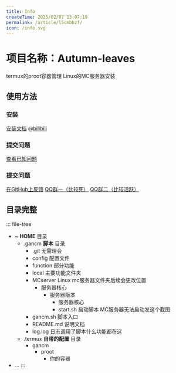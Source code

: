 ```yaml
---
title: Info
createTime: 2025/02/07 13:07:19
permalink: /article/l5cmbbzf/
icon: /info.svg
---
```

# 项目名称：Autumn-leaves
termux的proot容器管理
Linux的MC服务器安装
<ImageCard
  image="/icon.png"
  title="看板娘"
  description="是看板娘我们有救了(っ´Ι`)っ"
  href="/"
/>
## 使用方法
### 安装
[安装文档](./Installation.md)
@[bilibili](BV1ifzEYXEx7)
### 提交问题
[查看已知问题](./Issues.md)

### 提交问题
[在GitHub上反馈](https://github.com/MIt-gancm/Autumn-leaves/)
[QQ群一（比较死）](https://qm.qq.com/q/FpLOtSUcCs)
[QQ群二（比较活跃）](https://qm.qq.com/q/5cL7WW8SnS)

## 目录完整

::: file-tree
- ~ **HOME** 目录
  - .gancm **脚本** 目录
    - .git 无需理会
    - config 配置文件
    - function 部分功能
    - local 主要功能文件夹
    - MCserver Linux mc服务器文件夹后续会更改位置
      - 服务器核心
        - 服务器版本
          - 服务器核心
          - start.sh 启动脚本 MC服务器无法启动发这个截图
    - gancm.sh 脚本入口
    - README.md 说明文档
    - log.log 日志调用了脚本什么功能都在这
  - .termux **自带的配置** 目录
    - gancm 
      - proot 
        - 你的容器
- …
:::

